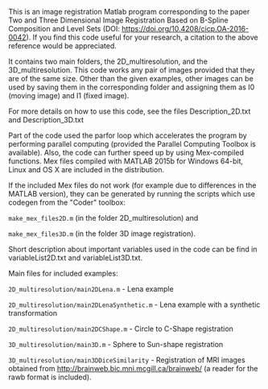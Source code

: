 This is an image registration Matlab program corresponding to the paper Two
and Three Dimensional Image Registration Based on B-Spline Composition and
Level Sets (DOI: https://doi.org/10.4208/cicp.OA-2016-0042). If you find this
code useful for your research, a citation to the above reference would be 
appreciated.

It contains two main folders,
the 2D_multiresolution, and the 3D_multiresolution. This code works any pair
of images provided that they are of the same size.  Other than the given 
examples, other images can be used by saving them in the corresponding folder
and assigning them as I0 (moving image) and I1 (fixed image).

For more details on how to use this code, see the files Description_2D.txt
and Description_3D.txt 

Part of the code used the parfor loop which accelerates the program by performing
parallel computing (provided the Parallel Computing Toolbox is available). 
Also, the code can further speed up by using Mex-compiled functions. Mex files
compiled with MATLAB 2015b for Windows 64-bit, Linux and OS X are included
in the distribution. 

If the included Mex files do not work (for example due to differences in the
MATLAB version), they can be generated by running the scripts which use codegen
from the "Coder" toolbox:

`make_mex_files2D.m` (in the folder 2D_multiresolution) and 

`make_mex_files3D.m` (in the folder 3D image registration).

Short description about important variables used in the code can be find in
variableList2D.txt and variableList3D.txt.

Main files for included examples:

`2D_multiresolution/main2DLena.m` - Lena example

`2D_multiresolution/main2DLenaSynthetic.m` - Lena example with a synthetic transformation

`2D_multiresolution/main2DCShape.m` - Circle to C-Shape registration

`3D_multiresolution/main3D.m` - Sphere to Sun-shape registration

`3D_multiresolution/main3DDiceSimilarity` - Registration of MRI images obtained
from http://brainweb.bic.mni.mcgill.ca/brainweb/ (a reader for the rawb format
is included).

